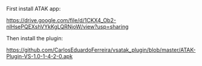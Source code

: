 
First install ATAK app:

  https://drive.google.com/file/d/1CKX4_Ob2-nIHsePQEXshVYkKgLQRNjoW/view?usp=sharing



Then install the plugin: 

  https://github.com/CarlosEduardoFerreira/vsatak_plugin/blob/master/ATAK-Plugin-VS-1.0-1-4-2-0.apk


